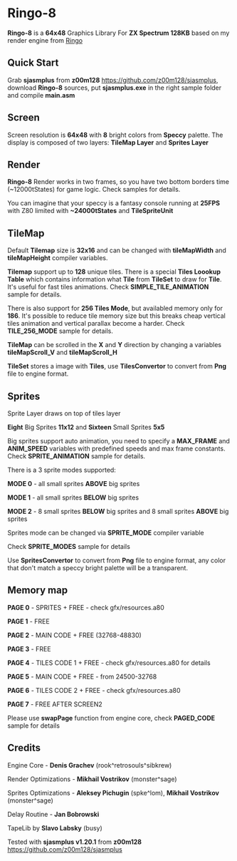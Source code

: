 # Ringo-8

**Ringo-8** is a **64x48** Graphics Library For **ZX Spectrum 128KB** based on my render engine from [Ringo](https://zxonline.net/game/ringo)

## Quick Start

Grab **sjasmplus** from **z00m128** https://github.com/z00m128/sjasmplus, download **Ringo-8** sources, put **sjasmplus.exe** in the right sample folder and compile **main.asm**

## Screen

Screen resolution is **64x48** with **8** bright colors from **Speccy** palette. The display is composed of two layers: **TileMap Layer** and **Sprites Layer**

## Render

**Ringo-8** Render works in two frames, so you have two bottom borders time (~12000tStates) for game logic. Check samples for details.

You can imagine that your speccy is a fantasy console running at **25FPS** with Z80 limited with **~24000tStates** and **TileSpriteUnit**

## TileMap

Default **Tilemap** size is **32x16** and can be changed with **tileMapWidth** and **tileMapHeight** compiler variables.

**Tilemap** support up to **128** unique tiles. There is a special **Tiles Loookup Table** which contains information what **Tile** from **TileSet** to draw for **Tile**. It's useful for fast tiles animations. Check **SIMPLE_TILE_ANIMATION** sample for details.

There is also support for **256 Tiles Mode**, but availabled memory only for **186**. It's possible to reduce tile memory size but this breaks cheap vertical tiles animation and vertical parallax become a harder. Check **TILE_256_MODE** sample for details.

**TileMap** can be scrolled in the **X** and **Y** direction by changing a variables **tileMapScroll_V** and **tileMapScroll_H**

**TileSet** stores a image with **Tiles**, use **TilesConvertor** to convert from **Png** file to engine format.

## Sprites

Sprite Layer draws on top of tiles layer

**Eight** Big Sprites **11x12** and **Sixteen** Small Sprites **5x5**

Big sprites support auto animation, you need to specify a **MAX_FRAME** and **ANIM_SPEED** variables with predefined speeds and max frame constants. Check **SPRITE_ANIMATION** sample for details.

There is a 3 sprite modes supported:

**MODE 0** - all small sprites **ABOVE** big sprites

**MODE 1** - all small sprites **BELOW** big sprites

**MODE 2** - 8 small sprites **BELOW** big sprites and 8 small sprites **ABOVE** big sprites

Sprites mode can be changed via **SPRITE_MODE** compiler variable

Check **SPRITE_MODES** sample for details

Use **SpritesConvertor** to convert from **Png** file to engine format, any color that don't match a speccy bright palette will be a transparent.


## Memory map

**PAGE 0** - SPRITES + FREE - check gfx/resources.a80

**PAGE 1** - FREE

**PAGE 2** - MAIN CODE + FREE (32768-48830)

**PAGE 3** - FREE

**PAGE 4** - TILES CODE 1 + FREE - check gfx/resources.a80 for details

**PAGE 5** - MAIN CODE + FREE	- from 24500-32768

**PAGE 6** - TILES CODE 2 + FREE - check gfx/resources.a80

**PAGE 7** - FREE AFTER SCREEN2

Please use **swapPage** function from engine core, check **PAGED_CODE** sample for details

## Credits

Engine Core - **Denis Grachev** (rook^retrosouls^sibkrew)

Render Optimizations - **Mikhail Vostrikov** (monster^sage)

Sprites Optimizations - **Aleksey Pichugin** (spke^lom), **Mikhail Vostrikov** (monster^sage)

Delay Routine - **Jan Bobrowski**

TapeLib by **Slavo Labsky** (busy)

Tested with **sjasmplus v1.20.1** from **z00m128** https://github.com/z00m128/sjasmplus


